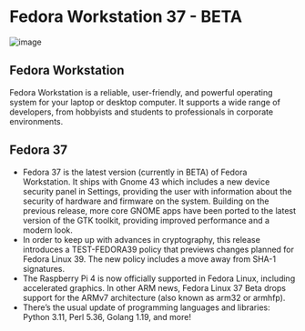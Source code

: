 # Fedora Workstation 37 - BETA

![image](https://user-images.githubusercontent.com/69577224/194709604-6f61681d-8c8b-4ab2-9b02-fb2aac32accd.png)


## Fedora Workstation
 Fedora Workstation is a reliable, user-friendly, and powerful operating system for your laptop or desktop computer. It supports a wide range of developers, from hobbyists and students to professionals in corporate environments. 
 
 ## Fedora 37
- Fedora 37 is the latest version (currently in BETA) of Fedora Workstation. It ships with Gnome 43 which includes a new device security panel in Settings, providing the user with information about the security of hardware and firmware on the system. Building on the previous release, more core GNOME apps have been ported to the latest version of the GTK toolkit, providing improved performance and a modern look. 
- In order to keep up with advances in cryptography, this release introduces a TEST-FEDORA39 policy that previews changes planned for Fedora Linux 39. The new policy includes a move away from SHA-1 signatures.
- The Raspberry Pi 4 is now officially supported in Fedora Linux, including accelerated graphics. In other ARM news, Fedora Linux 37 Beta drops support for the ARMv7 architecture (also known as arm32 or armhfp).
- There’s the usual update of programming languages and libraries: Python 3.11, Perl 5.36, Golang 1.19, and more!

